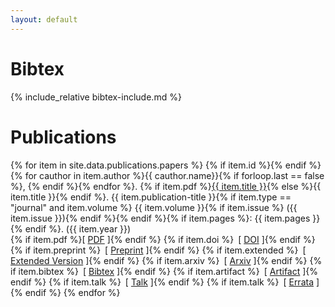 ```yaml
---
layout: default
---
```


# Bibtex

{% include_relative bibtex-include.md %}

# Publications

{% for item in site.data.publications.papers %}
{% if item.id %}<a name="{{ item.id }}"></a>{% endif %}
{% for cauthor in item.author %}{{ cauthor.name}}{% if forloop.last == false %}, {% endif %}{% endfor %}.
{% if item.pdf %}<a href="{{ item.pdf | relative_url }}">{{ item.title }}</a>{% else %}{{ item.title }}{% endif %}.
{{ item.publication-title }}{% if item.type == "journal" and item.volume %} {{ item.volume }}{% if item.issue %} ({{ item.issue }}){% endif %}{% endif %}{% if item.pages %}: {{ item.pages }}{% endif %}. ({{ item.year }})<br />
<span class="gray">
{% if item.pdf %}[ <a class="orange" href="{{ item.pdf | relative_url }}">PDF</a> ]{% endif %} {% if item.doi %}&ensp;[ <a class="orange" href="http://dx.doi.org/{{ item.doi }}">DOI</a> ]{% endif %} {% if item.preprint %}&ensp;[ <a class="orange" href="{{ item.preprint | relative_url }}">Preprint</a> ]{% endif %} {% if item.extended %}&ensp;[ <a class="orange" href="{{ item.extended | relative_url }}">Extended Version</a> ]{% endif %} {% if item.arxiv %}&ensp;[ <a class="orange" href="{{ item.arxiv}}">Arxiv</a> ]{% endif %} {% if item.bibtex %}&ensp;[ <a class="orange" href="{{ item.bibtex | relative_url }}">Bibtex</a> ]{% endif %} {% if item.artifact %}&ensp;[ <a class="orange" href="{{ item.artifact }}">Artifact</a> ]{% endif %} {% if item.talk %}&ensp;[ <a class="orange" href="{{ item.talk }}">Talk</a> ]{% endif %} {% if item.talk %}&ensp;[ <a class="gray" href="{{ item.errata }}">Errata</a> ]{% endif %}
</span>
{% endfor %}
